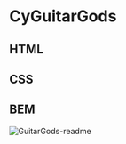# CyGuitarGods
## HTML
## CSS
## BEM

![GuitarGods-readme](https://user-images.githubusercontent.com/47422853/72073944-40916900-32f1-11ea-8041-9980e9e000b5.jpg)
